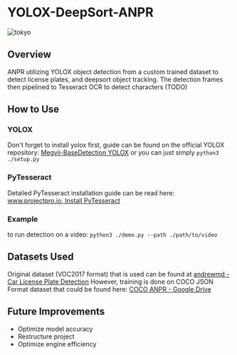 # YOLOX-DeepSort-ANPR

![tokyo](assets/tokyo.gif)

## Overview

ANPR utilizing YOLOX object detection from a custom trained dataset to detect license plates, and deepsort object tracking. The detection frames then pipelined to Tesseract OCR to detect characters (TODO)

## How to Use

### YOLOX

Don't forget to install yolox first, guide can be found on the official YOLOX repository:
[Megvii-BaseDetection YOLOX](https://github.com/Megvii-BaseDetection/YOLOX)
or you can just simply
`python3 ./setup.py`

### PyTesseract

Detailed PyTesseract installation guide can be read here:
[www.projectpro.io, Install PyTesseract](https://www.projectpro.io/recipes/what-is-pytesseract-python-library-and-do-you-install-it)

### Example

to run detection on a video:
`python3 ./demo.py --path ./path/to/video`

## Datasets Used

Original dataset (VOC2017 format) that is used can be found at
[andrewmd - Car License Plate Detection](https://www.kaggle.com/datasets/andrewmvd/car-plate-detection?resource=download)
However, training is done on COCO JSON Format dataset that could be found here:
[COCO ANPR - Google Drive](https://drive.google.com/file/d/1_R9f0N-u6nVM4Wx3LBAmiH5ougjtoi08/view?usp=sharing)

## Future Improvements

- Optimize model accuracy
- Restructure project
- Optimize engine efficiency
